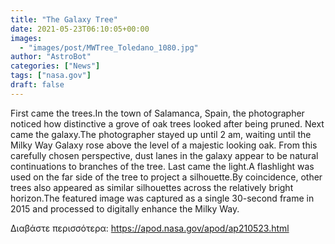 ```yaml
---
title: "The Galaxy Tree"
date: 2021-05-23T06:10:05+00:00
images:
  - "images/post/MWTree_Toledano_1080.jpg"
author: "AstroBot"
categories: ["News"]
tags: ["nasa.gov"]
draft: false
---
```


First came the trees.In the town of Salamanca, Spain, the photographer noticed how distinctive a grove of oak trees looked after being pruned. Next came the galaxy.The photographer stayed up until 2 am, waiting until the Milky Way Galaxy rose above the level of a majestic looking oak. From this carefully chosen perspective, dust lanes in the galaxy appear to be natural continuations to branches of the tree. Last came the light.A flashlight was used on the far side of the tree to project a silhouette.By coincidence, other trees also appeared as similar silhouettes across the relatively bright horizon.The featured image was captured as a single 30-second frame in 2015 and processed to digitally enhance the Milky Way. 

Διαβάστε περισσότερα: https://apod.nasa.gov/apod/ap210523.html
